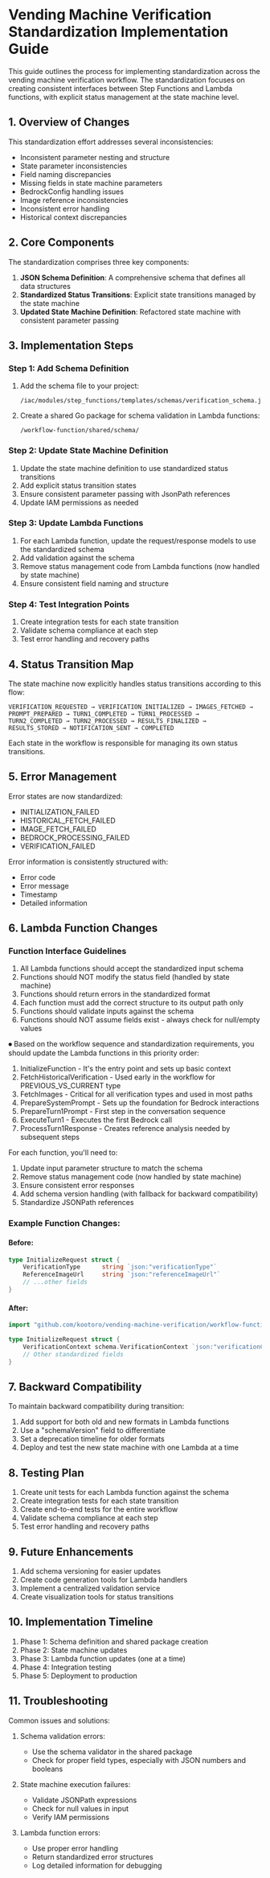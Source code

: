 # Vending Machine Verification Standardization Implementation Guide

This guide outlines the process for implementing standardization across the vending machine verification workflow. The standardization focuses on creating consistent interfaces between Step Functions and Lambda functions, with explicit status management at the state machine level.

## 1. Overview of Changes

This standardization effort addresses several inconsistencies:

- Inconsistent parameter nesting and structure
- State parameter inconsistencies
- Field naming discrepancies
- Missing fields in state machine parameters
- BedrockConfig handling issues
- Image reference inconsistencies
- Inconsistent error handling
- Historical context discrepancies

## 2. Core Components

The standardization comprises three key components:

1. **JSON Schema Definition**: A comprehensive schema that defines all data structures
2. **Standardized Status Transitions**: Explicit state transitions managed by the state machine
3. **Updated State Machine Definition**: Refactored state machine with consistent parameter passing

## 3. Implementation Steps

### Step 1: Add Schema Definition

1. Add the schema file to your project:
   ```
   /iac/modules/step_functions/templates/schemas/verification_schema.json
   ```

2. Create a shared Go package for schema validation in Lambda functions:
   ```
   /workflow-function/shared/schema/
   ```

### Step 2: Update State Machine Definition

1. Update the state machine definition to use standardized status transitions
2. Add explicit status transition states
3. Ensure consistent parameter passing with JsonPath references
4. Update IAM permissions as needed

### Step 3: Update Lambda Functions

1. For each Lambda function, update the request/response models to use the standardized schema
2. Add validation against the schema
3. Remove status management code from Lambda functions (now handled by state machine)
4. Ensure consistent field naming and structure

### Step 4: Test Integration Points

1. Create integration tests for each state transition
2. Validate schema compliance at each step
3. Test error handling and recovery paths

## 4. Status Transition Map

The state machine now explicitly handles status transitions according to this flow:

```
VERIFICATION_REQUESTED → VERIFICATION_INITIALIZED → IMAGES_FETCHED → 
PROMPT_PREPARED → TURN1_COMPLETED → TURN1_PROCESSED → 
TURN2_COMPLETED → TURN2_PROCESSED → RESULTS_FINALIZED → 
RESULTS_STORED → NOTIFICATION_SENT → COMPLETED
```

Each state in the workflow is responsible for managing its own status transitions.

## 5. Error Management

Error states are now standardized:

- INITIALIZATION_FAILED
- HISTORICAL_FETCH_FAILED
- IMAGE_FETCH_FAILED
- BEDROCK_PROCESSING_FAILED
- VERIFICATION_FAILED

Error information is consistently structured with:
- Error code
- Error message
- Timestamp
- Detailed information

## 6. Lambda Function Changes

### Function Interface Guidelines

1. All Lambda functions should accept the standardized input schema
2. Functions should NOT modify the status field (handled by state machine)
3. Functions should return errors in the standardized format
4. Each function must add the correct structure to its output path only
5. Functions should validate inputs against the schema
6. Functions should NOT assume fields exist - always check for null/empty values

⏺ Based on the workflow sequence and standardization requirements, you should update the Lambda functions in this
  priority order:

  1. InitializeFunction - It's the entry point and sets up basic context
  2. FetchHistoricalVerification - Used early in the workflow for PREVIOUS_VS_CURRENT type
  3. FetchImages - Critical for all verification types and used in most paths
  4. PrepareSystemPrompt - Sets up the foundation for Bedrock interactions
  5. PrepareTurn1Prompt - First step in the conversation sequence
  6. ExecuteTurn1 - Executes the first Bedrock call
  7. ProcessTurn1Response - Creates reference analysis needed by subsequent steps

  For each function, you'll need to:
  1. Update input parameter structure to match the schema
  2. Remove status management code (now handled by state machine)
  3. Ensure consistent error responses
  4. Add schema version handling (with fallback for backward compatibility)
  5. Standardize JSONPath references
### Example Function Changes:

#### Before:
```go
type InitializeRequest struct {
    VerificationType      string `json:"verificationType"`
    ReferenceImageUrl     string `json:"referenceImageUrl"`
    // ...other fields
}
```

#### After:
```go
import "github.com/kootoro/vending-machine-verification/workflow-function/shared/schema"

type InitializeRequest struct {
    VerificationContext schema.VerificationContext `json:"verificationContext"`
    // Other standardized fields
}
```

## 7. Backward Compatibility

To maintain backward compatibility during transition:

1. Add support for both old and new formats in Lambda functions
2. Use a "schemaVersion" field to differentiate
3. Set a deprecation timeline for older formats
4. Deploy and test the new state machine with one Lambda at a time

## 8. Testing Plan

1. Create unit tests for each Lambda function against the schema
2. Create integration tests for each state transition
3. Create end-to-end tests for the entire workflow
4. Validate schema compliance at each step
5. Test error handling and recovery paths

## 9. Future Enhancements

1. Add schema versioning for easier updates
2. Create code generation tools for Lambda handlers
3. Implement a centralized validation service
4. Create visualization tools for status transitions

## 10. Implementation Timeline

1. Phase 1: Schema definition and shared package creation
2. Phase 2: State machine updates
3. Phase 3: Lambda function updates (one at a time)
4. Phase 4: Integration testing
5. Phase 5: Deployment to production

## 11. Troubleshooting

Common issues and solutions:

1. Schema validation errors: 
   - Use the schema validator in the shared package
   - Check for proper field types, especially with JSON numbers and booleans

2. State machine execution failures:
   - Validate JSONPath expressions
   - Check for null values in input
   - Verify IAM permissions

3. Lambda function errors:
   - Use proper error handling
   - Return standardized error structures
   - Log detailed information for debugging